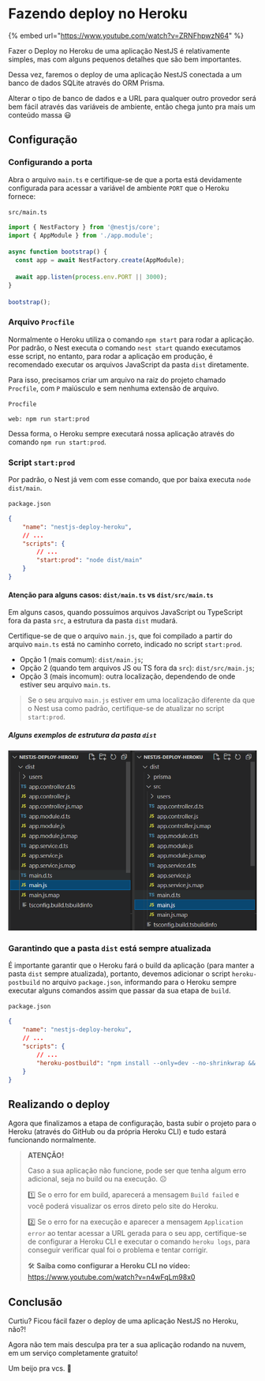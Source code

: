 # Fazendo deploy no Heroku

{% embed url="https://www.youtube.com/watch?v=ZRNFhpwzN64" %}

Fazer o Deploy no Heroku de uma aplicação NestJS é relativamente simples, mas com alguns pequenos detalhes que são bem importantes.

Dessa vez, faremos o deploy de uma aplicação NestJS conectada a um banco de dados SQLite através do ORM Prisma.

Alterar o tipo de banco de dados e a URL para qualquer outro provedor será bem fácil através das variáveis de ambiente, então chega junto pra mais um conteúdo massa 😃

## Configuração

### Configurando a porta

Abra o arquivo `main.ts` e certifique-se de que a porta está devidamente configurada para acessar a variável de ambiente `PORT` que o Heroku fornece:

`src/main.ts`

```typescript
import { NestFactory } from '@nestjs/core';
import { AppModule } from './app.module';

async function bootstrap() {
  const app = await NestFactory.create(AppModule);

  await app.listen(process.env.PORT || 3000);
}

bootstrap();
```

### Arquivo `Procfile`

Normalmente o Heroku utiliza o comando `npm start` para rodar a aplicação. Por padrão, o Nest executa o comando `nest start` quando executamos esse script, no entanto, para rodar a aplicação em produção, é recomendado executar os arquivos JavaScript da pasta `dist` diretamente.

Para isso, precisamos criar um arquivo na raiz do projeto chamado `Procfile`, com `P` maiúsculo e sem nenhuma extensão de arquivo.

`Procfile`

```
web: npm run start:prod
```

Dessa forma, o Heroku sempre executará nossa aplicação através do comando `npm run start:prod`.

### Script `start:prod`

Por padrão, o Nest já vem com esse comando, que por baixa executa `node dist/main`.

`package.json`

```json
{
    "name": "nestjs-deploy-heroku",
    // ...
    "scripts": {
        // ...
        "start:prod": "node dist/main"
    }
}
```

#### Atenção para alguns casos: `dist/main.ts` vs `dist/src/main.ts`

Em alguns casos, quando possuímos arquivos JavaScript ou TypeScript fora da pasta `src`, a estrutura da pasta `dist` mudará.

Certifique-se de que o arquivo `main.js`, que foi compilado a partir do arquivo `main.ts` está no caminho correto, indicado no script `start:prod`.

- Opção 1 (mais comum): `dist/main.js`;
- Opção 2 (quando tem arquivos JS ou TS fora da `src`): `dist/src/main.js`;
- Opção 3 (mais incomum): outra localização, dependendo de onde estiver seu arquivo `main.ts`.

> Se o seu arquivo `main.js` estiver em uma localização diferente da que o Nest usa como padrão, certifique-se de atualizar no script `start:prod`.

##### Alguns exemplos de estrutura da pasta `dist`

![Localização do arquivo main.js](imagens/estrutura-main-ts.png)

### Garantindo que a pasta `dist` está sempre atualizada

É importante garantir que o Heroku fará o build da aplicação (para manter a pasta `dist` sempre atualizada), portanto, devemos adicionar o script `heroku-postbuild` no arquivo `package.json`, informando para o Heroku sempre executar alguns comandos assim que passar da sua etapa de `build`.

`package.json`

```json
{
    "name": "nestjs-deploy-heroku",
    // ...
    "scripts": {
        // ...
        "heroku-postbuild": "npm install --only=dev --no-shrinkwrap && npm run build"
    }
}
```

## Realizando o deploy

Agora que finalizamos a etapa de configuração, basta subir o projeto para o Heroku (através do GitHub ou da própria Heroku CLI) e tudo estará funcionando normalmente.

> **ATENÇÃO!**
>
> Caso a sua aplicação não funcione, pode ser que tenha algum erro adicional, seja no build ou na execução. ☹
>
> 1️⃣ Se o erro for em build, aparecerá a mensagem `Build failed` e você poderá visualizar os erros direto pelo site do Heroku.
>
> 2️⃣ Se o erro for na execução e aparecer a mensagem `Application error` ao tentar acessar a URL gerada para o seu app, certifique-se de configurar a Heroku CLI e executar o comando `heroku logs`, para conseguir verificar qual foi o problema e tentar corrigir.
>
> 🛠 **Saiba como configurar a Heroku CLI no vídeo:** https://www.youtube.com/watch?v=n4wFqLm98x0

## Conclusão

Curtiu? Ficou fácil fazer o deploy de uma aplicação NestJS no Heroku, não?!

Agora não tem mais desculpa pra ter a sua aplicação rodando na nuvem, em um serviço completamente gratuito!

Um beijo pra vcs. 🧡
